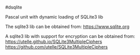 #dsqlite

Pascal unit with dynamic loading of SQLite3 lib

The sqlite3 lib can be obtained from: 
https://www.sqlite.org

A sqlite3 lib with support for encryption can be obtained from: 
https://utelle.github.io/SQLite3MultipleCiphers
https://github.com/utelle/SQLite3MultipleCiphers
